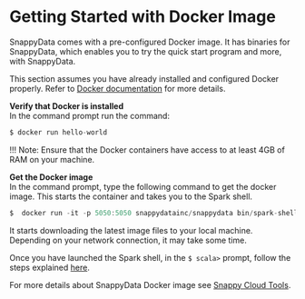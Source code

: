 <a id="getting-started-with-docker-image"></a>
# Getting Started with Docker Image

SnappyData comes with a pre-configured Docker image. It has binaries for SnappyData, which enables you to try the quick start program and more, with SnappyData.

This section assumes you have already installed and configured Docker properly. Refer to [Docker documentation](http://docs.docker.com/installation/) for more details.

**Verify that Docker is installed**</br> 
In the command prompt run the command:

```scala
$ docker run hello-world

```

!!! Note: 
	Ensure that the Docker containers have access to at least 4GB of RAM on your machine.

**Get the Docker image**</br>
In the command prompt, type the following command to get the docker image. This starts the container and takes you to the Spark shell.

```scala
$  docker run -it -p 5050:5050 snappydatainc/snappydata bin/spark-shell
```

It starts downloading the latest image files to your local machine. Depending on your network connection, it may take some time. </br>

Once you have launched the Spark shell, in the `$ scala>` prompt, follow the steps explained [here](using_spark_scala_apis.md).</br>

For more details about SnappyData Docker image see [Snappy Cloud Tools](https://github.com/SnappyDataInc/snappy-cloud-tools/tree/master/docker).

